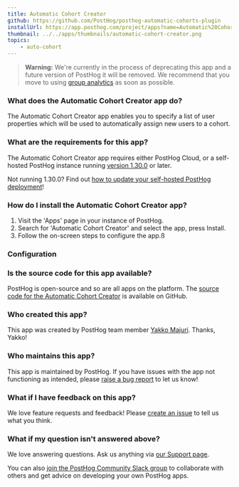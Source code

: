 ```yaml
---
title: Automatic Cohort Creator
github: https://github.com/PostHog/posthog-automatic-cohorts-plugin
installUrl: https://app.posthog.com/project/apps?name=Automatic%20Cohort%20Creator
thumbnail: ../../apps/thumbnails/automatic-cohort-creator.png
topics:
    - auto-cohort
---
```


> **Warning:** We're currently in the process of deprecating this app and a future version of PostHog it will be removed. We recommend that you move to using [group analytics](/manual/group-analytics) as soon as possible.

### What does the Automatic Cohort Creator app do?

The Automatic Cohort Creator app enables you to specify a list of user properties which will be used to automatically assign new users to a cohort.

### What are the requirements for this app?

The Automatic Cohort Creator app requires either PostHog Cloud, or a self-hosted PostHog instance running [version 1.30.0](https://posthog.com/blog/the-posthog-array-1-30-0) or later.

Not running 1.30.0? Find out [how to update your self-hosted PostHog deployment](https://posthog.com/docs/runbook/upgrading-posthog)!

### How do I install the Automatic Cohort Creator app?

1. Visit the 'Apps' page in your instance of PostHog.
2. Search for 'Automatic Cohort Creator' and select the app, press Install.
3. Follow the on-screen steps to configure the app.ß

### Configuration

<AppParameters />

### Is the source code for this app available?

PostHog is open-source and so are all apps on the platform. The [source code for the Automatic Cohort Creator](https://github.com/PostHog/posthog-automatic-cohorts-plugin) is available on GitHub.

### Who created this app?

This app was created by PostHog team member [Yakko Majuri](https://github.com/yakkomajuri). Thanks, Yakko!

### Who maintains this app?

This app is maintained by PostHog. If you have issues with the app not functioning as intended, please [raise a bug report](https://github.com/PostHog/posthog/issues/new?assignees=&labels=bug&template=bug_report.md) to let us know!

### What if I have feedback on this app?

We love feature requests and feedback! Please [create an issue](https://github.com/PostHog/posthog/issues/new?assignees=&labels=enhancement%2C+feature&template=feature_request.md) to tell us what you think.

### What if my question isn't answered above?

We love answering questions. Ask us anything via [our Support page](/questions).

You can also [join the PostHog Community Slack group](/slack) to collaborate with others and get advice on developing your own PostHog apps.
